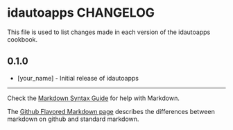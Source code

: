 idautoapps CHANGELOG
====================

This file is used to list changes made in each version of the idautoapps cookbook.

0.1.0
-----
- [your_name] - Initial release of idautoapps

- - -
Check the [Markdown Syntax Guide](http://daringfireball.net/projects/markdown/syntax) for help with Markdown.

The [Github Flavored Markdown page](http://github.github.com/github-flavored-markdown/) describes the differences between markdown on github and standard markdown.
